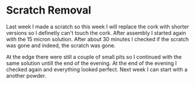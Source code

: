 # Scratch Removal
Last week I made a scratch so this week I will replace the cork with shorter versions so I definetly can't touch the cork. After assembly I started again with the 15 micron solution. After about 30 minutes I checked if the scratch was gone and indeed, the scratch was gone.

At the edge there were still a couple of small pits so I continued with the same solution untill the end of the evening. At the end of the evening I checked again and everything looked perfect. Next week I can start with a another powder.